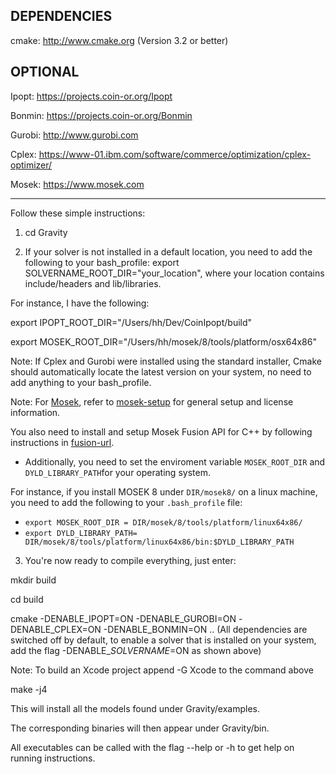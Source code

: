 DEPENDENCIES
-------
cmake: http://www.cmake.org (Version 3.2 or better)

OPTIONAL
-------

Ipopt: https://projects.coin-or.org/Ipopt

Bonmin: https://projects.coin-or.org/Bonmin

Gurobi: http://www.gurobi.com

Cplex: https://www-01.ibm.com/software/commerce/optimization/cplex-optimizer/

Mosek: https://www.mosek.com

-------

Follow these simple instructions:
1) cd Gravity

2) If your solver is not installed in a default location, you need to add the following to your bash_profile:
export SOLVERNAME_ROOT_DIR="your_location", where your location contains include/headers and lib/libraries.

For instance, I have the following: 

export IPOPT_ROOT_DIR="/Users/hh/Dev/CoinIpopt/build"

export MOSEK_ROOT_DIR="/Users/hh/mosek/8/tools/platform/osx64x86"

Note: If Cplex and Gurobi were installed using the standard installer, Cmake should automatically locate the latest version on your system, no need to add anything to your bash_profile.

Note: For [Mosek](https://www.mosek.com/downloads/details/10/), refer to [mosek-setup](https://www.google.com.au/url?sa=t&rct=j&q=&esrc=s&source=web&cd=1&cad=rja&uact=8&ved=0ahUKEwjy0sja6oLWAhXEwLwKHQR_A5YQFggoMAA&url=http%3A%2F%2Fdocs.mosek.com%2F8.1%2Finstall%2Finstallation.html&usg=AFQjCNGEiUPE05E_5_UedXe1mmpCYOimrQ) for general setup and license information. 
 

You also need to install and setup Mosek Fusion API for C++ by following instructions in [fusion-url](https://www.google.com.au/url?sa=t&rct=j&q=&esrc=s&source=web&cd=1&cad=rja&uact=8&ved=0ahUKEwjx1deH34LWAhWLw7wKHWi2An8QFggoMAA&url=http%3A%2F%2Fdocs.mosek.com%2F8.0%2Fcxxfusion%2Finstall.html&usg=AFQjCNFwhQErdOsuD8iSIcDbMo3IERbhdA
). 

* Additionally, you need to set the enviroment variable `MOSEK_ROOT_DIR` and `DYLD_LIBRARY_PATH`for your operating system. 

For instance, if you install MOSEK 8 under `DIR/mosek8/` on a linux machine, you need to add the following to your `.bash_profile` file:

* `export MOSEK_ROOT_DIR = DIR/mosek/8/tools/platform/linux64x86/`  
* `export DYLD_LIBRARY_PATH= DIR/mosek/8/tools/platform/linux64x86/bin:$DYLD_LIBRARY_PATH`

3) You're now ready to compile everything, just enter:

mkdir build

cd build

cmake -DENABLE_IPOPT=ON -DENABLE_GUROBI=ON -DENABLE_CPLEX=ON -DENABLE_BONMIN=ON ..
(All dependencies are switched off by default, to enable a solver that is installed on your system, add the flag -DENABLE_$SOLVERNAME$=ON as shown above)

Note: To build an Xcode project append -G Xcode to the command above

make -j4

This will install all the models found under Gravity/examples.

The corresponding binaries will then appear under Gravity/bin.

All executables can be called with the flag --help or -h to get help on running instructions.
